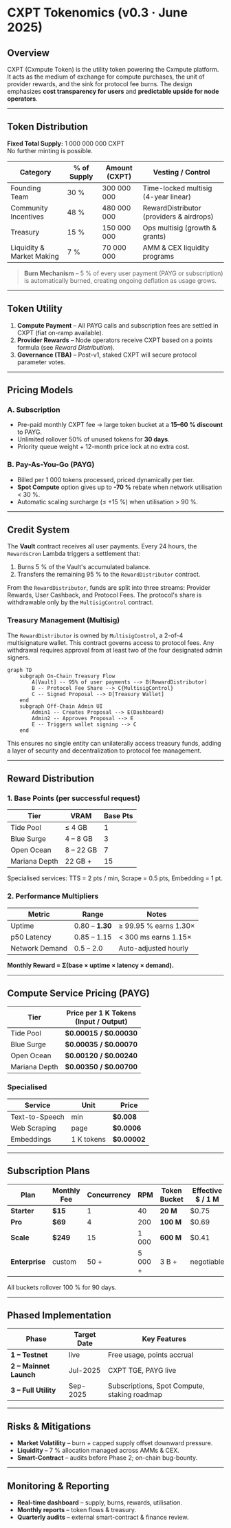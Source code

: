 <!-- cxpt-tokenomics.md -->

# CXPT Tokenomics (v0.3 · June 2025)

## Overview
CXPT (Cxmpute Token) is the utility token powering the Cxmpute platform. It acts as the medium of exchange for compute purchases, the unit of provider rewards, and the sink for protocol fee burns. The design emphasizes **cost transparency for users** and **predictable upside for node operators**.

---

## Token Distribution
**Fixed Total Supply:** 1 000 000 000 CXPT  
No further minting is possible.

| Category | % of Supply | Amount (CXPT) | Vesting / Control |
|----------|-------------|---------------|-------------------|
| Founding Team | 30 % | 300 000 000 | Time-locked multisig (4-year linear) |
| Community Incentives | 48 % | 480 000 000 | RewardDistributor (providers & airdrops) |
| Treasury | 15 % | 150 000 000 | Ops multisig (growth & grants) |
| Liquidity & Market Making | 7 % | 70 000 000 | AMM & CEX liquidity programs |

> **Burn Mechanism** – 5 % of every user payment (PAYG or subscription) is automatically burned, creating ongoing deflation as usage grows.

---

## Token Utility
1. **Compute Payment** – All PAYG calls and subscription fees are settled in CXPT (fiat on-ramp available).  
2. **Provider Rewards** – Node operators receive CXPT based on a points formula (see *Reward Distribution*).  
3. **Governance (TBA)** – Post-v1, staked CXPT will secure protocol parameter votes.

---

## Pricing Models
### A. Subscription
* Pre-paid monthly CXPT fee → large token bucket at a **15–60 % discount** to PAYG.
* Unlimited rollover 50% of unused tokens for **30 days**.
* Priority queue weight + 12-month price lock at no extra cost.

### B. Pay-As-You-Go (PAYG)
* Billed per 1 000 tokens processed, priced dynamically per tier.
* **Spot Compute** option gives up to **-70 %** rebate when network utilisation < 30 %.  
* Automatic scaling surcharge (≤ +15 %) when utilisation > 90 %.

---

## Credit System
The **Vault** contract receives all user payments. Every 24 hours, the `RewardsCron` Lambda triggers a settlement that:
1.  Burns 5 % of the Vault's accumulated balance.
2.  Transfers the remaining 95 % to the `RewardDistributor` contract.

From the `RewardDistributor`, funds are split into three streams: Provider Rewards, User Cashback, and Protocol Fees. The protocol's share is withdrawable only by the `MultisigControl` contract.

### Treasury Management (Multisig)
The `RewardDistributor` is owned by `MultisigControl`, a 2-of-4 multisignature wallet. This contract governs access to protocol fees. Any withdrawal requires approval from at least two of the four designated admin signers.

```mermaid
graph TD
    subgraph On-Chain Treasury Flow
        A[Vault] -- 95% of user payments --> B(RewardDistributor)
        B -- Protocol Fee Share --> C{MultisigControl}
        C -- Signed Proposal --> D[Treasury Wallet]
    end
    subgraph Off-Chain Admin UI
        Admin1 -- Creates Proposal --> E(Dashboard)
        Admin2 -- Approves Proposal --> E
        E -- Triggers wallet signing --> C
    end
```

This ensures no single entity can unilaterally access treasury funds, adding a layer of security and decentralization to protocol fee management.

---

## Reward Distribution
### 1. Base Points (per successful request)

| Tier | VRAM | Base Pts |
|------|------|----------|
| Tide Pool | ≤ 4 GB | 1 |
| Blue Surge | 4 – 8 GB | 3 |
| Open Ocean | 8 – 22 GB | 7 |
| Mariana Depth | 22 GB + | 15 |

Specialised services: TTS = 2 pts / min, Scrape = 0.5 pts, Embedding = 1 pt.

### 2. Performance Multipliers

| Metric | Range | Notes |
|--------|-------|-------|
| Uptime | 0.80 – **1.30** | ≥ 99.95 % earns 1.30× |
| p50 Latency | 0.85 – 1.15 | < 300 ms earns 1.15× |
| Network Demand | 0.5 – 2.0 | Auto-adjusted hourly |

**Monthly Reward = Σ(base × uptime × latency × demand).**

---

## Compute Service Pricing (PAYG)

| Tier | **Price per 1 K Tokens**<br>(Input / Output) |
|------|---------------------------------------------|
| Tide Pool | **$0.00015 / $0.00030** |
| Blue Surge | **$0.00035 / $0.00070** |
| Open Ocean | **$0.00120 / $0.00240** |
| Mariana Depth | **$0.00350 / $0.00700** |

### Specialised

| Service | Unit | Price |
|---------|------|-------|
| Text-to-Speech | min | **$0.008** |
| Web Scraping | page | **$0.0006** |
| Embeddings | 1 K tokens | **$0.00002** |

---

## Subscription Plans

| Plan | Monthly Fee | Concurrency | RPM | Token Bucket | Effective $ / 1 M |
|------|-------------|-------------|-----|--------------|--------------------|
| **Starter** | **$15** | 1 | 40 | **20 M** | $0.75 |
| **Pro** | **$69** | 4 | 200 | **100 M** | $0.69 |
| **Scale** | **$249** | 15 | 1 000 | **600 M** | $0.41 |
| **Enterprise** | custom | 50 + | 5 000 + | 3 B + | negotiable |

All buckets rollover 100 % for 90 days.

---

## Phased Implementation
| Phase | Target Date | Key Features |
|-------|-------------|--------------|
| **1 – Testnet** | live | Free usage, points accrual |
| **2 – Mainnet Launch** | Jul-2025 | CXPT TGE, PAYG live |
| **3 – Full Utility** | Sep-2025 | Subscriptions, Spot Compute, staking roadmap |

---

## Risks & Mitigations
* **Market Volatility** – burn + capped supply offset downward pressure.  
* **Liquidity** – 7 % allocation managed across AMMs & CEX.  
* **Smart-Contract** – audits before Phase 2; on-chain bug-bounty.  

---

## Monitoring & Reporting
* **Real-time dashboard** – supply, burns, rewards, utilisation.  
* **Monthly reports** – token flows & treasury.  
* **Quarterly audits** – external smart-contract & finance review.
